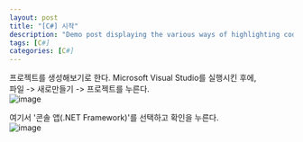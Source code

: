 ```yaml
---
layout: post
title: "[C#] 시작"
description: "Demo post displaying the various ways of highlighting code in Markdown."
tags: [C#]
categories: [C#]
---
```


프로젝트를 생성해보기로 한다. Microsoft Visual Studio를 실행시킨 후에,  
파일 -> 새로만들기 -> 프로젝트를 누른다.  
![image](https://user-images.githubusercontent.com/52437364/78324080-9e5ee580-75ae-11ea-84f6-22cbc3d1e610.png)
<br/>

여기서 '콘솔 앱(.NET Framework)'를 선택하고 확인을 누른다.  
![image](https://user-images.githubusercontent.com/52437364/78324271-2f35c100-75af-11ea-9a33-847c5f152ac6.png)
